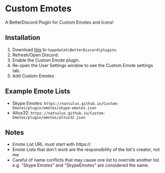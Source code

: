 # Custom Emotes
A BetterDiscord Plugin for Custom Emotes and Icons!

## Installation

1. Download <a href="https://natsulus.github.io/Custom-Emotes/plugin/CustomEmotes.js" download>this</a> to `%appdata%\BetterDiscord\plugins`.
2. Refresh/Open Discord.
3. Enable the Custom Emote plugin.
4. Re-open the User Settings window to see the Custom Emote settings tab.
5. Add Custom Emotes

## Example Emote Lists

- Skype Emotes:
`https://natsulus.github.io/Custom-Emotes/plugin/emotes/skype-emotes.json`
- Altus32:
`https://natsulus.github.io/Custom-Emotes/plugin/emotes/altus32.json`

## Notes

- Emote List URL must start with https://
- Emote Lists that don't work are the responsibility of the list's creator, not me
- Careful of name conflicts that may cause one list to override another list. <br>e.g. "Skype Emotes" and "SkypeEmotes" are considered the same.